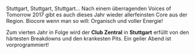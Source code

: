 Stuttgart, Stuttgart, Stuttgart... Nach einem überragenden Voices of Tomorrow 2017 gibt es auch dieses Jahr wieder allerfeinsten Core aus der Region. Biocore wenn man so will: Organisch und voller Energie!

Zum vierten Jahr in Folge wird der **Club Zentral** in **Stuttgart** erfüllt von den härtesten Breakdowns und den krankesten Pits. Ein geiler Abend ist vorprogrammiert!
